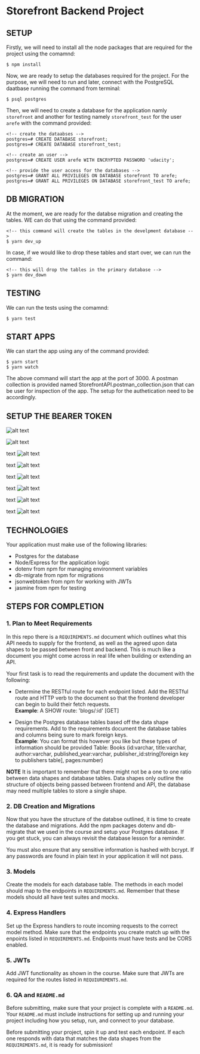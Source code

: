 # Storefront Backend Project


## SETUP

Firstly, we will need to install all the node packages that are required for the project using the comamnd:

    $ npm install


Now, we are ready to setup the databases required for the project. For the purpose, we will need to run and later, connect with the PostgreSQL daatbase running the command from terminal:

    $ psql postgres

Then, we will need to create a database for the application namly `storefront` and another for testing
namely `storefront_test` for the user `arefe` with the command provided:

    <!-- create the dataabses -->
    postgres=# CREATE DATABASE storefront;
    postgres=# CREATE DATABASE storefront_test;

    <!-- create an user -->
    postgres=# CREATE USER arefe WITH ENCRYPTED PASSWORD 'udacity';

    <!-- provide the user access for the databases -->
    postgres=# GRANT ALL PRIVILEGES ON DATABASE storefront TO arefe;
    postgres=# GRANT ALL PRIVILEGES ON DATABASE storefront_test TO arefe;

## DB MIGRATION

At the moment, we are ready for the databse migration and creating the tables. WE can do that using the
command provided:

    <!-- this command will create the tables in the develpment database -->
    $ yarn dev_up

In case, if we would like to drop these tables and start over, we can run the command:

    <!-- this will drop the tables in the primary database -->
    $ yarn dev_down

## TESTING

We can run the tests using the comamnd:

    $ yarn test

## START APPS

We can start the app using any of the command provided:

    $ yarn start 
    $ yarn watch

The above command will start the app at the port of 3000. A postman collection is provided named
StorefrontAPI.postman_collection.json that can be user for inspection of the app. The setup for the
authetication need to be accordingly.


## SETUP THE BEARER TOKEN 

![alt text](images/autheticated_product_creation.png)

![alt text](images/authentication_setup.png)

text
![alt text](images/products/1.png)

text
![alt text](images/products/2.png)

text
![alt text](images/products/3.png)

text
![alt text](images/products/4.png)

text
![alt text](images/products/5.png)

text
![alt text](images/products/6.png)


## TECHNOLOGIES

Your application must make use of the following libraries:

-   Postgres for the database
-   Node/Express for the application logic
-   dotenv from npm for managing environment variables
-   db-migrate from npm for migrations
-   jsonwebtoken from npm for working with JWTs
-   jasmine from npm for testing

## STEPS FOR COMPLETION


### 1. Plan to Meet Requirements

In this repo there is a `REQUIREMENTS.md` document which outlines what this API needs to supply for the frontend, as well as the agreed upon data shapes to be passed between front and backend. This is much like a document you might come across in real life when building or extending an API.

Your first task is to read the requirements and update the document with the following:

-   Determine the RESTful route for each endpoint listed. Add the RESTful route and HTTP verb to the document so that the frontend developer can begin to build their fetch requests.  
    **Example**: A SHOW route: 'blogs/:id' [GET]

-   Design the Postgres database tables based off the data shape requirements. Add to the requirements document the database tables and columns being sure to mark foreign keys.  
    **Example**: You can format this however you like but these types of information should be provided
    Table: Books (id:varchar, title:varchar, author:varchar, published_year:varchar, publisher_id:string[foreign key to publishers table], pages:number)

**NOTE** It is important to remember that there might not be a one to one ratio between data shapes and database tables. Data shapes only outline the structure of objects being passed between frontend and API, the database may need multiple tables to store a single shape.

### 2. DB Creation and Migrations

Now that you have the structure of the databse outlined, it is time to create the database and migrations. Add the npm packages dotenv and db-migrate that we used in the course and setup your Postgres database. If you get stuck, you can always revisit the database lesson for a reminder.

You must also ensure that any sensitive information is hashed with bcrypt. If any passwords are found in plain text in your application it will not pass.

### 3. Models

Create the models for each database table. The methods in each model should map to the endpoints in `REQUIREMENTS.md`. Remember that these models should all have test suites and mocks.

### 4. Express Handlers

Set up the Express handlers to route incoming requests to the correct model method. Make sure that the endpoints you create match up with the enpoints listed in `REQUIREMENTS.md`. Endpoints must have tests and be CORS enabled.

### 5. JWTs

Add JWT functionality as shown in the course. Make sure that JWTs are required for the routes listed in `REQUIUREMENTS.md`.

### 6. QA and `README.md`

Before submitting, make sure that your project is complete with a `README.md`. Your `README.md` must include instructions for setting up and running your project including how you setup, run, and connect to your database.

Before submitting your project, spin it up and test each endpoint. If each one responds with data that matches the data shapes from the `REQUIREMENTS.md`, it is ready for submission!




